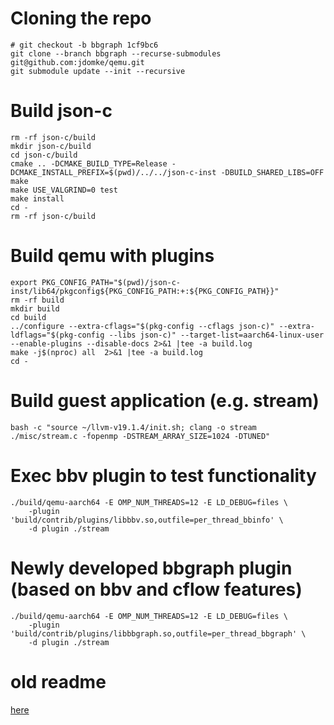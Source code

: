 # Cloning the repo
```
# git checkout -b bbgraph 1cf9bc6
git clone --branch bbgraph --recurse-submodules git@github.com:jdomke/qemu.git
git submodule update --init --recursive
```

# Build json-c
```
rm -rf json-c/build
mkdir json-c/build
cd json-c/build
cmake .. -DCMAKE_BUILD_TYPE=Release -DCMAKE_INSTALL_PREFIX=$(pwd)/../../json-c-inst -DBUILD_SHARED_LIBS=OFF
make
make USE_VALGRIND=0 test
make install
cd -
rm -rf json-c/build
```

# Build qemu with plugins
```
export PKG_CONFIG_PATH="$(pwd)/json-c-inst/lib64/pkgconfig${PKG_CONFIG_PATH:+:${PKG_CONFIG_PATH}}"
rm -rf build
mkdir build
cd build
../configure --extra-cflags="$(pkg-config --cflags json-c)" --extra-ldflags="$(pkg-config --libs json-c)" --target-list=aarch64-linux-user --enable-plugins --disable-docs 2>&1 |tee -a build.log
make -j$(nproc) all  2>&1 |tee -a build.log
cd -
```

# Build guest application (e.g. stream)
```
bash -c "source ~/llvm-v19.1.4/init.sh; clang -o stream ./misc/stream.c -fopenmp -DSTREAM_ARRAY_SIZE=1024 -DTUNED"
```

# Exec bbv plugin to test functionality
```
./build/qemu-aarch64 -E OMP_NUM_THREADS=12 -E LD_DEBUG=files \
    -plugin 'build/contrib/plugins/libbbv.so,outfile=per_thread_bbinfo' \
    -d plugin ./stream
```

# Newly developed bbgraph plugin (based on bbv and cflow features)
```
./build/qemu-aarch64 -E OMP_NUM_THREADS=12 -E LD_DEBUG=files \
    -plugin 'build/contrib/plugins/libbbgraph.so,outfile=per_thread_bbgraph' \
    -d plugin ./stream
```

# old readme
[here](README_org.rst)
